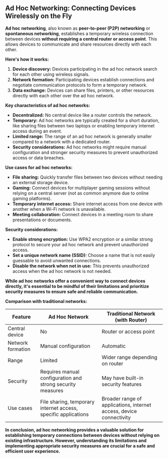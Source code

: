## Ad Hoc Networking: Connecting Devices Wirelessly on the Fly

**Ad hoc networking**, also known as **peer-to-peer (P2P) networking** or **spontaneous networking**, establishes a temporary wireless connection between devices **without requiring a central router or access point**. This allows devices to communicate and share resources directly with each other.

**Here's how it works:**

1. **Device discovery:** Devices participating in the ad hoc network search for each other using wireless signals.
2. **Network formation:** Participating devices establish connections and negotiate communication protocols to form a temporary network.
3. **Data exchange:** Devices can share files, printers, or other resources directly with each other over the ad hoc network.

**Key characteristics of ad hoc networks:**

- **Decentralized:** No central device like a router controls the network.
- **Temporary:** Ad hoc networks are typically created for a short duration, like sharing files between two laptops or enabling temporary internet access during an event.
- **Limited range:** The range of an ad hoc network is generally smaller compared to a network with a dedicated router.
- **Security considerations:** Ad hoc networks might require manual configuration and stronger security measures to prevent unauthorized access or data breaches.

**Use cases for ad hoc networks:**

- **File sharing:** Quickly transfer files between two devices without needing an external storage device.
- **Gaming:** Connect devices for multiplayer gaming sessions without relying on a central server (not as common anymore due to online gaming platforms).
- **Temporary internet access:** Share internet access from one device with another when a Wi-Fi network is unavailable.
- **Meeting collaboration:** Connect devices in a meeting room to share presentations or documents.

**Security considerations:**

- **Enable strong encryption:** Use WPA2 encryption or a similar strong protocol to secure your ad hoc network and prevent unauthorized access.
- **Set a unique network name (SSID):** Choose a name that is not easily guessable to avoid unwanted connections.
- **Disable the network when not in use:** This prevents unauthorized access when the ad hoc network is not needed.

**While ad hoc networks offer a convenient way to connect devices directly, it's essential to be mindful of their limitations and prioritize security measures to ensure safe and reliable communication.**

**Comparison with traditional networks:**

|Feature|Ad Hoc Network|Traditional Network (with Router)|
|---|---|---|
|Central device|No|Router or access point|
|Network formation|Manual configuration|Automatic|
|Range|Limited|Wider range depending on router|
|Security|Requires manual configuration and strong security measures|May have built-in security features|
|Use cases|File sharing, temporary internet access, specific applications|Broader range of applications, internet access, device connectivity|

**In conclusion, ad hoc networking provides a valuable solution for establishing temporary connections between devices without relying on existing infrastructure. However, understanding its limitations and implementing appropriate security measures are crucial for a safe and efficient user experience.**